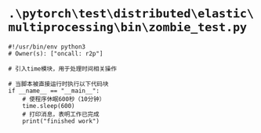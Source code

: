 # `.\pytorch\test\distributed\elastic\multiprocessing\bin\zombie_test.py`

```
#!/usr/bin/env python3
# Owner(s): ["oncall: r2p"]

# 引入time模块，用于处理时间相关操作

# 当脚本被直接运行时执行以下代码块
if __name__ == "__main__":
    # 使程序休眠600秒（10分钟）
    time.sleep(600)
    # 打印消息，表明工作已完成
    print("finished work")
```